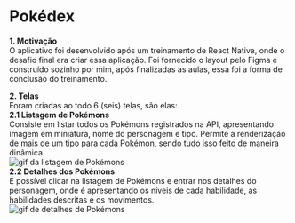 # Pokédex
**1. Motivação**  
O aplicativo foi desenvolvido após um treinamento de React Native, onde o desafio final era criar essa aplicação. Foi fornecido o layout pelo Figma e construído sozinho por mim, após finalizadas as aulas, essa foi a forma de conclusão do treinamento.

**2. Telas**  
Foram criadas ao todo 6 (seis) telas, são elas:  
**2.1 Listagem de Pokémons**  
Consiste em listar todos os Pokémons registrados na API, apresentando imagem em miniatura, nome do personagem e tipo. Permite a renderização de mais de um tipo para cada Pokémon, sendo tudo isso feito de maneira dinâmica.  
![gif da listagem de Pokémons](https://i.ibb.co/NnPT8t9/listagem.gif)  
**2.2 Detalhes dos Pokémons**  
É possível clicar na listagem de Pokémons e entrar nos detalhes do personagem, onde é apresentando os níveis de cada habilidade, as habilidades descritas e os movimentos.  
![gif de detalhes de Pokémons](https://i.ibb.co/3pPWs4c/detalhes.gif)
